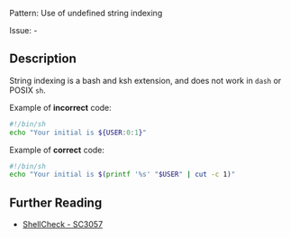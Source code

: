 Pattern: Use of undefined string indexing

Issue: -

## Description

String indexing is a bash and ksh extension, and does not work in `dash` or POSIX `sh`.

Example of **incorrect** code:

```sh
#!/bin/sh
echo "Your initial is ${USER:0:1}"
```

Example of **correct** code:

```sh
#!/bin/sh
echo "Your initial is $(printf '%s' "$USER" | cut -c 1)"
```

## Further Reading

* [ShellCheck - SC3057](https://github.com/koalaman/shellcheck/wiki/SC3057)
